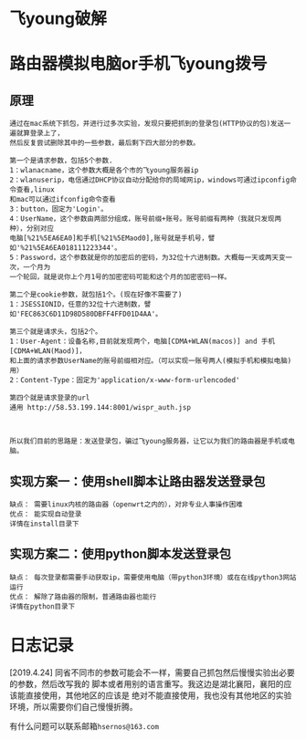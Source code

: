 # 飞young破解
# 路由器模拟电脑or手机飞young拨号

## 原理
    通过在mac系统下抓包，并进行过多次实验，发现只要把抓到的登录包(HTTP协议的包)发送一遍就算登录上了，
    然后反复尝试删除其中的一些参数，最后剩下四大部分的参数。
    
    第一个是请求参数，包括5个参数.
    1：wlanacname，这个参数大概是各个市的飞young服务器ip
    2：wlanuserip，电信通过DHCP协议自动分配给你的局域网ip，windows可通过ipconfig命令查看,linux
    和mac可以通过ifconfig命令查看
    3：button，固定为'Login'。
    4：UserName，这个参数由两部分组成，账号前缀+账号。账号前缀有两种（我就只发现两种），分别对应
    电脑[%21%5EA6EA0]和手机[%21%5EMaod0],账号就是手机号，譬如'%21%5EA6EA018111223344'。
    5：Password，这个参数就是你的加密后的密码，为32位十六进制数。大概每一天或两天变一次，一个月为
    一个轮回，就是说你上个月1号的加密密码可能和这个月的加密密码一样。
    
    第二个是cookie参数，就包括1个。(现在好像不需要了)
    1：JSESSIONID，任意的32位十六进制数，譬如'FEC863C6D11D98D580DBFF4FFD01D4AA'。
  
    第三个就是请求头，包括2个。
    1：User-Agent：设备名称,目前就发现两个，电脑[CDMA+WLAN(macos)] and 手机[CDMA+WLAN(Maod)]，
    和上面的请求参数UserName的账号前缀相对应。（可以实现一账号两人(模拟手机和模拟电脑)用）
    2：Content-Type：固定为'application/x-www-form-urlencoded'
    
    第四个就是请求登录的url
    通用 http://58.53.199.144:8001/wispr_auth.jsp
    
    
    
    所以我们目前的思路是：发送登录包，骗过飞young服务器，让它以为我们的路由器是手机或电脑。
    
## 实现方案一：使用shell脚本让路由器发送登录包
    缺点： 需要linux内核的路由器（openwrt之内的），对非专业人事操作困难
    优点： 能实现自动登录
    详情在install目录下
    
## 实现方案二：使用python脚本发送登录包
    缺点： 每次登录都需要手动获取ip，需要使用电脑（带python3环境）或在在线python3网站运行
    优点： 解除了路由器的限制，普通路由器也能行
    详情在python目录下

# 日志记录
[2019.4.24] 同省不同市的参数可能会不一样，需要自己抓包然后慢慢实验出必要的参数，然后改写我的
            脚本或者用别的语言重写。我这边是湖北襄阳，襄阳的应该能直接使用，其他地区的应该是
            绝对不能直接使用，我也没有其他地区的实验环境，所以需要你们自己慢慢折腾。
            
    
有什么问题可以联系邮箱`hsernos@163.com`
